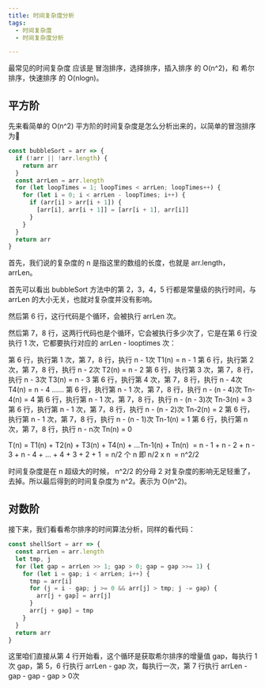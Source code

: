```yaml
---
title: 时间复杂度分析
tags: 
  - 时间复杂度
  - 时间复杂度分析

---
```


最常见的时间复杂度 应该是 冒泡排序，选择排序，插入排序 的 O(n^2)，和 希尔排序，快速排序 的 O(nlogn)。

## 平方阶

先来看简单的 O(n^2) 平方阶的时间复杂度是怎么分析出来的，以简单的冒泡排序为🌰

```js
const bubbleSort = arr => {
  if (!arr || !arr.length) {
    return arr
  }
  const arrLen = arr.length
  for (let loopTimes = 1; loopTimes < arrLen; loopTimes++) {
    for (let i = 0; i < arrLen - loopTimes; i++) {
      if (arr[i] > arr[i + 1]) {
        [arr[i], arr[i + 1]] = [arr[i + 1], arr[i]]
      }
    }
  }
  return arr
}
```

首先，我们说的复杂度的 n 是指这里的数组的长度，也就是 arr.length，arrLen。

首先可以看出 bubbleSort 方法中的第 2，3，4，5 行都是常量级的执行时间，与 arrLen 的大小无关，也就对复杂度并没有影响。

然后第 6 行，这行代码是个循环，会被执行 arrLen 次。

然后第 7，8 行，这两行代码也是个循环，它会被执行多少次了，它是在第 6 行没执行 1 次，它都要执行对应的 arrLen - looptimes 次：

第 6 行，执行第 1 次，第 7，8 行，执行 n - 1次                      T1(n) = n - 1
第 6 行，执行第 2 次，第 7，8 行，执行 n - 2次                      T2(n) = n - 2
第 6 行，执行第 3 次，第 7，8 行，执行 n - 3次                      T3(n) = n - 3
第 6 行，执行第 4 次，第 7，8 行，执行 n - 4次                      T4(n) = n - 4
......
第 6 行，执行第 n - 1 次，第 7，8 行，执行 n - (n - 4)次         Tn-4(n) = 4
第 6 行，执行第 n - 1 次，第 7，8 行，执行 n - (n - 3)次         Tn-3(n) = 3
第 6 行，执行第 n - 1 次，第 7，8 行，执行 n - (n - 2)次         Tn-2(n) = 2
第 6 行，执行第 n - 1 次，第 7，8 行，执行 n - (n - 1)次         Tn-1(n) = 1
第 6 行，执行第 n 次，第 7，8 行，执行 n - n次                      Tn(n) = 0

T(n) = T1(n) + T2(n) + T3(n) + T4(n) + ...Tn-1(n) + Tn(n)
​       = n - 1 + n - 2 + n - 3 + n - 4 + ... + 4 + 3 + 2 + 1
​       = n/2 个 n 即 n/2 x n
​       = n^2/2

时间复杂度是在 n 超级大的时候， n^2/2 的分母 2 对复杂度的影响无足轻重了，去掉。所以最后得到的时间复杂度为 n^2。表示为 O(n^2)。

## 对数阶

接下来，我们看看希尔排序的时间算法分析，同样的看代码：

``` javascript
const shellSort = arr => {
  const arrLen = arr.length
  let tmp, j
  for (let gap = arrLen >> 1; gap > 0; gap = gap >>= 1) {
    for (let i = gap; i < arrLen; i++) {
      tmp = arr[i]
      for (j = i - gap; j >= 0 && arr[j] > tmp; j -= gap) {
        arr[j + gap] = arr[j]
      }
      arr[j + gap] = tmp 
    }
  }
  return arr
}
```

这里咱们直接从第 4 行开始看，这个循环是获取希尔排序的增量值 gap，每执行 1 次 gap，第 5，6 行执行 arrLen - gap 次，每执行一次，第 7 行执行 arrLen - gap - gap - gap > 0次





